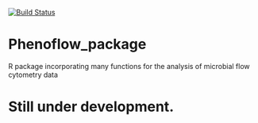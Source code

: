 [![Build Status](https://travis-ci.org/rprops/Phenoflow_package.svg?branch=master)](https://travis-ci.org/rprops/Phenoflow_package)
# Phenoflow_package
R package incorporating many functions for the analysis of microbial flow cytometry data

# Still under development.
